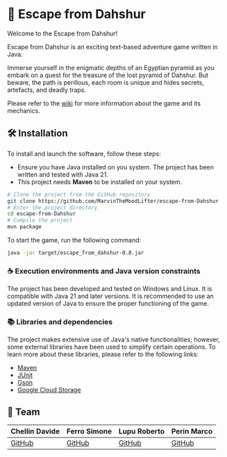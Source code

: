 # 🐫 Escape from Dahshur
Welcome to the Escape from Dahshur!

Escape from Dahshur is an exciting text-based adventure game written in Java.

Immerse yourself in the enigmatic depths of an Egyptian pyramid as you embark on a quest for the treasure of the lost pyramid of Dahshur.
But beware, the path is perillous, each room is unique and hides secrets, artefacts, and deadly traps.

Please refer to the [wiki](https://github.com/MarvinTheMoodLifter/escape-from-Dahshur/wiki) for more information about the game and its mechanics.

## 🛠️ Installation

To install and launch the software, follow these steps:
- Ensure you have Java installed on you system. The project has been written and tested with Java 21.
- This project needs **Maven** to be installed on your system.

```bash
# Clone the project from the GitHub repository
git clone https://github.com/MarvinTheMoodLifter/escape-from-Dahshur
# Enter the project directory
cd escape-from-Dahshur
# Compile the project
mvn package
```

To start the game, run the following command:

```bash
java -jar target/escape_from_dahshur-0.8.jar
```

### ☕ Execution environments and Java version constraints

The project has been developed and tested on Windows and Linux. It is compatible with Java 21 and later versions. It is recommended to use an updated version of Java to ensure the proper functioning of the game.

### 📚 Libraries and dependencies

The project makes extensive use of Java's native functionalities; however, some external libraries have been used to simplify certain operations.
To learn more about these libraries, please refer to the following links:
- [Maven](https://maven.apache.org/guides/getting-started/maven-in-five-minutes.html)
- [JUnit](https://junit.org/junit5/docs/current/user-guide/)
- [Gson](https://www.baeldung.com/java-json#gson)
- [Google Cloud Storage](https://cloud.google.com/storage/docs/introduction)

## 🚀 Team

| Chellin Davide | Ferro Simone | Lupu Roberto | Perin Marco |
| :-- | :-- | :-- | :-- |
| [GitHub](https://github.com/Saffottiglia) | [GitHub](https://github.com/acquanaturaleminerale) | [GitHub](https://github.com/RobertoLupuC) | [GitHub](https://github.com/MarvinTheMoodLifter)
